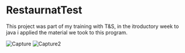 # RestaurnatTest
This project was part of my training with T&S, in the itroductory week to java i applied the material we took to this program.

![Capture](https://user-images.githubusercontent.com/69437871/94491618-3aca1380-01f1-11eb-9b54-54665d4c7a6b.PNG)
![Capture2](https://user-images.githubusercontent.com/69437871/94491633-3e5d9a80-01f1-11eb-9df3-61f9b84687c3.PNG)

